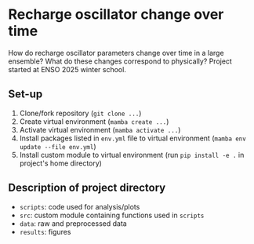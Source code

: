 # Recharge oscillator change over time
How do recharge oscillator parameters change over time in a large ensemble? What do these changes correspond to physically? Project started at ENSO 2025 winter school.

## Set-up
1. Clone/fork repository  (```git clone ...```)
2. Create virtual environment  (```mamba create ...```)
3. Activate virtual environment (```mamba activate ...```)
4. Install packages listed in ```env.yml``` file to virtual environment (```mamba env update --file env.yml```)
5. Install custom module to virtual environment (run ```pip install -e .``` in project's home directory)


## Description of project directory
- ```scripts```: code used for analysis/plots  
- ```src```: custom module containing functions used in ```scripts```  
- ```data```: raw and preprocessed data  
- ```results```: figures  
